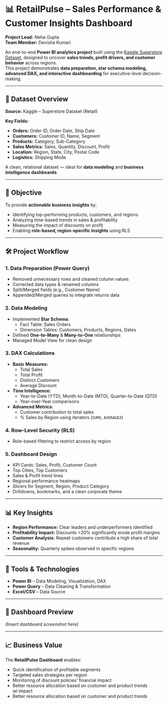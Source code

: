 # 📊 RetailPulse – Sales Performance & Customer Insights Dashboard  

**Project Lead:** Neha Gupta  
**Team Member:** Devisha Kumari  

An end-to-end **Power BI analytics project** built using the [Kaggle Superstore Dataset](https://www.kaggle.com/datasets/vivek468/superstore-dataset-final), designed to uncover **sales trends, profit drivers, and customer behavior** across regions.  
This project demonstrates **data preparation, star schema modeling, advanced DAX, and interactive dashboarding** for executive-level decision-making.

---

## 📂 Dataset Overview
**Source:** Kaggle – Superstore Dataset (Retail)  

**Key Fields:**
- **Orders:** Order ID, Order Date, Ship Date  
- **Customers:** Customer ID, Name, Segment  
- **Products:** Category, Sub-Category  
- **Sales Metrics:** Sales, Quantity, Discount, Profit  
- **Location:** Region, State, City, Postal Code  
- **Logistics:** Shipping Mode  

A clean, relational dataset — ideal for **data modeling** and **business intelligence dashboards**.

---

## 🎯 Objective
To provide **actionable business insights** by:
- Identifying top-performing products, customers, and regions  
- Analyzing time-based trends in sales & profitability  
- Measuring the impact of discounts on profit  
- Enabling **role-based, region-specific insights** using RLS  

---

## 🛠 Project Workflow

### **1. Data Preparation (Power Query)**
- Removed unnecessary rows and cleaned column values  
- Corrected data types & renamed columns  
- Split/Merged fields (e.g., Customer Name)  
- Appended/Merged queries to integrate returns data  

### **2. Data Modeling**
- Implemented **Star Schema**:
  - Fact Table: Sales Orders  
  - Dimension Tables: Customers, Products, Regions, Dates  
- Defined **One-to-Many** & **Many-to-One** relationships  
- Managed Model View for clean design  

### **3. DAX Calculations**
- **Basic Measures:**
  - Total Sales
  - Total Profit
  - Distinct Customers
  - Average Discount
- **Time Intelligence:**
  - Year-to-Date (YTD), Month-to-Date (MTD), Quarter-to-Date (QTD)
  - Year-over-Year comparisons
- **Advanced Metrics:**
  - Customer contribution to total sales
  - % Sales by Region using iterators (`SUMX`, `AVERAGEX`)

### **4. Row-Level Security (RLS)**
- Role-based filtering to restrict access by region

### **5. Dashboard Design**
- KPI Cards: Sales, Profit, Customer Count  
- Top Cities, Top Customers  
- Sales & Profit trend lines  
- Regional performance heatmaps  
- Slicers for Segment, Region, Product Category  
- Drilldowns, bookmarks, and a clean corporate theme  

---

## 📊 Key Insights
- **Region Performance:** Clear leaders and underperformers identified  
- **Profitability Impact:** Discounts >20% significantly erode profit margins  
- **Customer Analysis:** Repeat customers contribute a high share of total revenue  
- **Seasonality:** Quarterly spikes observed in specific regions  

---

## 🚀 Tools & Technologies
- **Power BI** – Data Modeling, Visualization, DAX  
- **Power Query** – Data Cleaning & Transformation  
- **Excel/CSV** – Data Source  

---

## 📸 Dashboard Preview
*(Insert dashboard screenshot here)*

---

## 📈 Business Value
The **RetailPulse Dashboard** enables:
- Quick identification of profitable segments  
- Targeted sales strategies per region  
- Monitoring of discount policies’ financial impact  
- Better resource allocation based on customer and product trends  
ial impact  
- Better resource allocation based on customer and product trends
